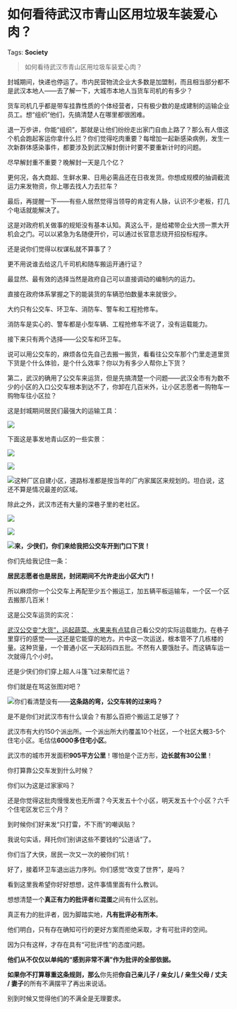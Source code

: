 # 如何看待武汉市青山区用垃圾车装爱心肉？

Tags: **Society**

> 如何看待武汉市青山区用垃圾车装爱心肉？

封城期间，快递也停运了。市内民营物流企业大多数是加盟制，而且相当部分都不是武汉本地人——去了解一下，大城市本地人当货车司机的有多少？

货车司机几乎都是带车挂靠性质的个体经营者，只有极少数的是成建制的运输企业员工。想“组织”他们，先搞清楚人在哪里都很困难。

退一万步讲，你能“组织”，那就是让他们纷纷走出家门自由上路了？那么有人借这个机会跑起客运你拿什么拦？你们觉得吃肉重要？每增加一起新感染病例，发生一次新群体感染事件，都要涉及到武汉解封倒计时要不要重新计时的问题。

尽早解封重不重要？晚解封一天是几个亿？

更何况，各大商超、生鲜水果、日用必需品还在日夜发货。你想成规模的抽调截流运力来发物资，你上哪去找人力去拦车？

最后，再提醒一下——有些人居然觉得当领导的肯定有人脉，认识不少老板，打几个电话就能解决了。

这是对政府机关做事的规矩没有基本认知。真这么干，是给裙带企业大捞一票大开机会之门。可以以紧急为名随便开价，可以通过长官意志绕开招投标程序。

还是说你们觉得以权谋私就不算事了？

更不用说谁去给这几千司机和随车搬运开通行证？

最显然、最有效的选择当然是政府自己可以直接调动的编制内的运力。

直接在政府体系掌握之下的能装货的车辆恐怕数量本来就很少。

大约只有公交车、环卫车、消防车、警车和工程抢修车。

消防车是实心的、警车都是小型车辆、工程抢修车不说了，没有运载能力。

接下来只有两个选择——公交车和环卫车。

说可以用公交车的，麻烦各位先自己去搬一搬货，看看往公交车那个门里走道里货下货是个什么体验，是个什么效率？你以为有多少人帮你上下货？

第二，武汉的确用了公交车来运货，但是先搞清楚一个问题——武汉全市有为数不少的小区的入口公交车根本到达不了，你卸在几百米外，让小区志愿者一购物车一购物车往小区拉？

这是封城期间居民们最强大的运输工具：

![](https://pic2.zhimg.com/50/v2-e76b6c43b7f1e72a40a036216e410698_hd.jpg?source=1940ef5c)  


下面这是事发地青山区的一些实景：

![](https://pic3.zhimg.com/50/v2-be23f3cd62b16cf456f41fa7e73aa80c_hd.jpg?source=1940ef5c)  


![](https://pic2.zhimg.com/50/v2-293d73016ef188961b0aad69389e5cac_hd.jpg?source=1940ef5c)  


![](https://pic3.zhimg.com/50/v2-62df3610312403d49d708e473b33a532_hd.jpg?source=1940ef5c)这种厂区自建小区，道路标准都是按当年的厂内家属区来规划的。坦白说，这还不算是情况最差的区域。

除此之外，武汉市还有大量的深巷子里的老社区。

![](https://pic2.zhimg.com/50/v2-f76adb680e9cf9e0dff83f8f32f5ed0b_hd.jpg?source=1940ef5c)  


![](https://pic1.zhimg.com/50/v2-83aabb3410b2833e305bb24d209fe712_hd.jpg?source=1940ef5c)  


![](https://pic1.zhimg.com/50/v2-c2cf7bdb6f893b9397a8ef5ce6dab7f2_hd.jpg?source=1940ef5c)**来，少侠们，你们来给我把公交车开到门口下货！**

你们先给我记住一条：

**居民志愿者也是居民，封闭期间不允许走出小区大门！**

所以麻烦你一个公交车上再配至少五个搬运工，加五辆平板运输车，一个区一个区去搬那几百米！

这是公交车运货的实况：

[武汉公交变“大货”，运起蔬菜、水果来有点猛](https://link.zhihu.com/?target=https%3A//k.sina.cn/article_2925297953_mae5c812100100klfg.html)自己看公交的实际运载能力。在巷子里穿行的感觉——这还是它能穿的地方。片中这一次运送，根本管不了几栋楼的量。这种货量，一个普通小区一天起码四五批。不然有人要饿肚子。而这辆车运一次就得几个小时。

  


还是少侠们你们穿上超人斗篷飞过来帮忙运？

你们就是在骂这张图对吧？

![](https://pic2.zhimg.com/50/v2-0539f6471f5ec19e3af19159879b74da_hd.jpg?source=1940ef5c)你们看清楚没有——**这条路的弯，公交车转的过来吗？**

  


是不是你们对武汉市有什么误会？有那么百把个搬运工足够了？

武汉市有大约150个派出所。一个派出所大约覆盖10个社区，一个社区大概3-5个住宅小区。毛估估**6000多住宅小区**。

武汉市的城市开发面积**905平方公里**！哪怕是个正方形，**边长就有30公里**！

你打算靠公交车发到什么时候？

你们以为这是过家家吗？

还是你觉得这批肉慢慢发也无所谓？今天发五十个小区，明天发五十个小区？六千个住宅区发它三个月？

到时候你们好来发“只打雷，不下雨”的嘲讽贴？

我说句实话，拜托你们别讲这些不要钱的“公道话”了。

你们当了大侠，居民一次又一次的被你们坑！

好了，接着环卫车退出运力序列。你们感觉“改变了世界”，是吗？

看到这里我希望你好好想想，这件事情里面有什么教训。

想想清楚一个**真正有力的批评者**和**混蛋**之间有什么区别。

真正有力的批评者，因为脚踏实地，**凡有批评必有所本**。

他们明白，只有存在确知可行的更好方案而拒绝采取，才有可批评的空间。

因为只有这样，才存在具有“可批评性”的态度问题。

**他们从不仅仅以单纯的“感到非常不满”作为批评的全部依据。**

**如果你不打算尊重这条规则，那么**你先把**你自己亲儿子 / 亲女儿 / 亲生父母 / 丈夫 / 妻子**的所有不满摆平了再出来说话。

别到时候又觉得他们的不满全是无理要求。



